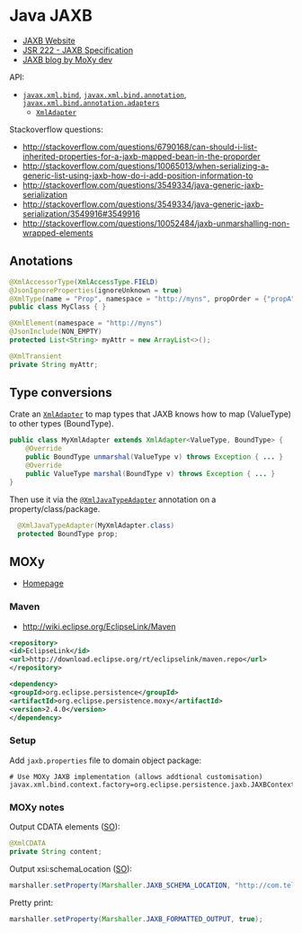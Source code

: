 # Java JAXB

* [JAXB Website](https://jaxb.java.net/)
* [JSR 222 - JAXB Specification](https://jcp.org/en/jsr/detail?id=222)
* [JAXB blog by MoXy dev](http://blog.bdoughan.com/)

API:

* [`javax.xml.bind`](http://docs.oracle.com/javase/8/docs/api/javax/xml/bind/package-summary.html), [`javax.xml.bind.annotation`](http://docs.oracle.com/javase/8/docs/api/javax/xml/bind/annotation/package-summary.html), [`javax.xml.bind.annotation.adapters`](http://docs.oracle.com/javase/8/docs/api/javax/xml/bind/annotation/adapters/package-summary.html)
    * [`XmlAdapter`](http://docs.oracle.com/javase/8/docs/api/javax/xml/bind/annotation/adapters/XmlAdapter.html)

Stackoverflow questions:

* <http://stackoverflow.com/questions/6790168/can-should-i-list-inherited-properties-for-a-jaxb-mapped-bean-in-the-proporder>
* <http://stackoverflow.com/questions/10065013/when-serializing-a-generic-list-using-jaxb-how-do-i-add-position-information-to>
* <http://stackoverflow.com/questions/3549334/java-generic-jaxb-serialization>
* <http://stackoverflow.com/questions/3549334/java-generic-jaxb-serialization/3549916#3549916>
* <http://stackoverflow.com/questions/10052484/jaxb-unmarshalling-non-wrapped-elements>

## Anotations

```java
@XmlAccessorType(XmlAccessType.FIELD)
@JsonIgnoreProperties(ignoreUnknown = true)
@XmlType(name = "Prop", namespace = "http://myns", propOrder = {"propA", "propB"})
public class MyClass { }

@XmlElement(namespace = "http://myns")
@JsonInclude(NON_EMPTY)
protected List<String> myAttr = new ArrayList<>();

@XmlTransient
private String myAttr;
```

## Type conversions

Crate an [`XmlAdapter`](http://docs.oracle.com/javase/8/docs/api/javax/xml/bind/annotation/adapters/XmlAdapter.html) to map types that JAXB knows how to map (ValueType) to other types (BoundType).

```java
public class MyXmlAdapter extends XmlAdapter<ValueType, BoundType> {
    @Override
    public BoundType unmarshal(ValueType v) throws Exception { ... }
    @Override
    public ValueType marshal(BoundType v) throws Exception { ... }
}
```

Then use it via the [`@XmlJavaTypeAdapter`](http://docs.oracle.com/javase/8/docs/api/javax/xml/bind/annotation/adapters/XmlJavaTypeAdapter.html) annotation on a property/class/package.

```java
  @XmlJavaTypeAdapter(MyXmlAdapter.class)
  protected BoundType prop;
```

## MOXy

* [Homepage](http://www.eclipse.org/eclipselink/moxy.php)

### Maven

* <http://wiki.eclipse.org/EclipseLink/Maven>

```xml
<repository>
<id>EclipseLink</id>
<url>http://download.eclipse.org/rt/eclipselink/maven.repo</url>
</repository>

<dependency>
<groupId>org.eclipse.persistence</groupId>
<artifactId>org.eclipse.persistence.moxy</artifactId>
<version>2.4.0</version>
</dependency>
```

### Setup
Add `jaxb.properties` file to domain object package:

```properties
# Use MOXy JAXB implementation (allows addtional customisation)
javax.xml.bind.context.factory=org.eclipse.persistence.jaxb.JAXBContextFactory
```

### MOXy notes

Output CDATA elements ([SO](http://stackoverflow.com/questions/6813948/using-moxys-xmlcdata-annotation-with-jersey)):

```java
@XmlCDATA
private String content;
```

Output xsi:schemaLocation ([SO](http://stackoverflow.com/questions/4863786/xmlschema-annotation-use-with-jaxb)):

```java
marshaller.setProperty(Marshaller.JAXB_SCHEMA_LOCATION, "http://com.telekom.digitalmedia/pcb/document /home/paulm/Dev/workspace/cms/src/main/resources/templates/document.xsd");
```

Pretty print:

```java
marshaller.setProperty(Marshaller.JAXB_FORMATTED_OUTPUT, true);
```